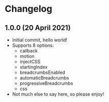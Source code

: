 # Changelog

## 1.0.0 (20 April 2021)

* Initial commit, hello world!
* Supports 8 options:
  * callback
  * motion
  * injectCSS
  * startingIndex
  * breadcrumbsEnabled
  * automaticBreadcrumbs
  * progressiveBreadcrumbs
  * css
* Not much else to say here, so please enjoy!
